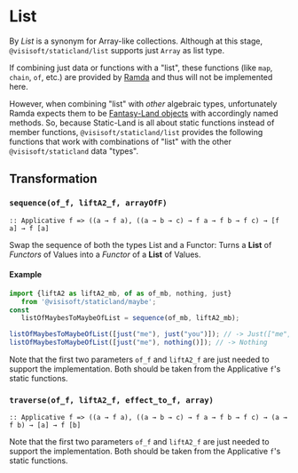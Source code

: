 List 
====
By *List* is a synonym for Array-like collections. Although at this stage, `@visisoft/staticland/list` supports just `Array` as list type.

If combining just data or functions with a "list", these functions (like `map`, `chain`, `of`, etc.) are provided by [Ramda](https://ramdajs.com) and thus will not be implemented here.

However, when combining "list" with *other* algebraic types, unfortunately Ramda expects them to be [Fantasy-Land objects](https://github.com/fantasyland/fantasy-land) with accordingly named methods. So, because Static-Land is all about static functions instead of member functions, `@visisoft/staticland/list` provides the following functions that work with combinations of "list" with the other `@visisoft/staticland` data "types".

Transformation
-------------
### `sequence(of_f, liftA2_f, arrayOfF)`
`:: Applicative f => ((a → f a), ((a → b → c) → f a → f b → f c) → [f a] → f [a]`

Swap the sequence of both the types List and a Functor: Turns a **List** of *Functors* of Values into a *Functor* of a **List** of Values.
#### Example
```javascript
import {liftA2 as liftA2_mb, of as of_mb, nothing, just} 
   from '@visisoft/staticland/maybe';
const 
   listOfMaybesToMaybeOfList = sequence(of_mb, liftA2_mb);

listOfMaybesToMaybeOfList([just("me"), just("you")]); // -> Just(["me", "you"])
listOfMaybesToMaybeOfList([just("me"), nothing()]); // -> Nothing
```

Note that the first two parameters `of_f` and `liftA2_f` are just needed to support the implementation. Both should be taken from the Applicative `f`'s static functions.

### `traverse(of_f, liftA2_f, effect_to_f, array)`
`:: Applicative f => ((a → f a), ((a → b → c) → f a → f b → f c) → (a → f b) → [a] → f [b]`

Note that the first two parameters `of_f` and `liftA2_f` are just needed to support the implementation. Both should be taken from the Applicative `f`'s static functions.
